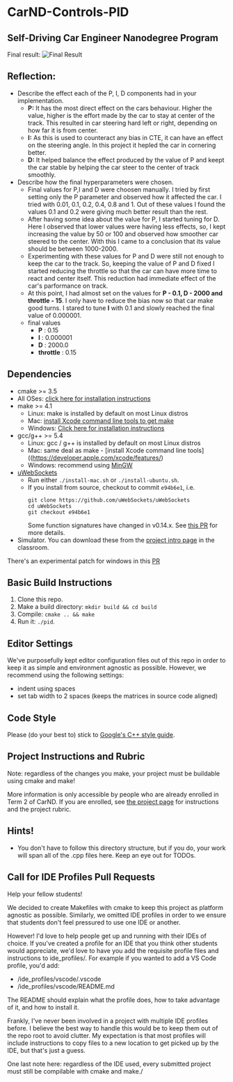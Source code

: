 # CarND-Controls-PID
Self-Driving Car Engineer Nanodegree Program
---

Final result:
![Final Result](http://i.imgur.com//NrPJjkr.gify)

## Reflection:
* Describe the effect each of the P, I, D components had in your implementation.
  * **P:** It has the most direct effect on the cars behaviour. Higher the value, higher is the effort made by the car to stay at center of the track. This resulted in car steering hard left or right, depending on how far it is from center.
  * **I:** As this is used to counteract any bias in CTE, it can have an effect on the steering angle. In this project it hepled the car in cornering better.
  * **D:** It helped balance the effect produced by the value of P and keept the car stable by helping the car steer to the center of track smoothly.
* Describe how the final hyperparameters were chosen.
  * Final values for P,I and D were choosen manually. I tried by first setting only the P parameter and observed how it affected the car. I tried with 0.01, 0.1, 0.2, 0.4, 0.8 and 1. Out of these values I found the values 0.1 and 0.2 were giving much better result than the rest.
  * After having some idea about the value for P, I started tuning for D. Here I observed that lower values were having less effects, so, I kept increasing the value by 50 or 100 and observed how smoother car steered to the center. With this I came to a conclusion that its value should be between 1000-2000.
  * Experimenting with these values for P and D were still not enough to keep the car to the track. So, keeping the value of P and D fixed I started reducing the throttle so that the car can have more time to react and center itself. This reduction had immediate effect of the car's parformance on track.
  * At this point, I had almost set on the values for **P - 0.1, D - 2000 and throttle - 15**. I only have to reduce the bias now so that car make good turns. I stared to tune **I** with 0.1 and slowly reached the final value of 0.000001.
  * final values
    * **P** : 0.15
    * **I** : 0.000001
    * **D** : 2000.0
    * **throttle** : 0.15

## Dependencies

* cmake >= 3.5
 * All OSes: [click here for installation instructions](https://cmake.org/install/)
* make >= 4.1
  * Linux: make is installed by default on most Linux distros
  * Mac: [install Xcode command line tools to get make](https://developer.apple.com/xcode/features/)
  * Windows: [Click here for installation instructions](http://gnuwin32.sourceforge.net/packages/make.htm)
* gcc/g++ >= 5.4
  * Linux: gcc / g++ is installed by default on most Linux distros
  * Mac: same deal as make - [install Xcode command line tools]((https://developer.apple.com/xcode/features/)
  * Windows: recommend using [MinGW](http://www.mingw.org/)
* [uWebSockets](https://github.com/uWebSockets/uWebSockets)
  * Run either `./install-mac.sh` or `./install-ubuntu.sh`.
  * If you install from source, checkout to commit `e94b6e1`, i.e.
    ```
    git clone https://github.com/uWebSockets/uWebSockets 
    cd uWebSockets
    git checkout e94b6e1
    ```
    Some function signatures have changed in v0.14.x. See [this PR](https://github.com/udacity/CarND-MPC-Project/pull/3) for more details.
* Simulator. You can download these from the [project intro page](https://github.com/udacity/self-driving-car-sim/releases) in the classroom.

There's an experimental patch for windows in this [PR](https://github.com/udacity/CarND-PID-Control-Project/pull/3)

## Basic Build Instructions

1. Clone this repo.
2. Make a build directory: `mkdir build && cd build`
3. Compile: `cmake .. && make`
4. Run it: `./pid`. 

## Editor Settings

We've purposefully kept editor configuration files out of this repo in order to
keep it as simple and environment agnostic as possible. However, we recommend
using the following settings:

* indent using spaces
* set tab width to 2 spaces (keeps the matrices in source code aligned)

## Code Style

Please (do your best to) stick to [Google's C++ style guide](https://google.github.io/styleguide/cppguide.html).

## Project Instructions and Rubric

Note: regardless of the changes you make, your project must be buildable using
cmake and make!

More information is only accessible by people who are already enrolled in Term 2
of CarND. If you are enrolled, see [the project page](https://classroom.udacity.com/nanodegrees/nd013/parts/40f38239-66b6-46ec-ae68-03afd8a601c8/modules/f1820894-8322-4bb3-81aa-b26b3c6dcbaf/lessons/e8235395-22dd-4b87-88e0-d108c5e5bbf4/concepts/6a4d8d42-6a04-4aa6-b284-1697c0fd6562)
for instructions and the project rubric.

## Hints!

* You don't have to follow this directory structure, but if you do, your work
  will span all of the .cpp files here. Keep an eye out for TODOs.

## Call for IDE Profiles Pull Requests

Help your fellow students!

We decided to create Makefiles with cmake to keep this project as platform
agnostic as possible. Similarly, we omitted IDE profiles in order to we ensure
that students don't feel pressured to use one IDE or another.

However! I'd love to help people get up and running with their IDEs of choice.
If you've created a profile for an IDE that you think other students would
appreciate, we'd love to have you add the requisite profile files and
instructions to ide_profiles/. For example if you wanted to add a VS Code
profile, you'd add:

* /ide_profiles/vscode/.vscode
* /ide_profiles/vscode/README.md

The README should explain what the profile does, how to take advantage of it,
and how to install it.

Frankly, I've never been involved in a project with multiple IDE profiles
before. I believe the best way to handle this would be to keep them out of the
repo root to avoid clutter. My expectation is that most profiles will include
instructions to copy files to a new location to get picked up by the IDE, but
that's just a guess.

One last note here: regardless of the IDE used, every submitted project must
still be compilable with cmake and make./

